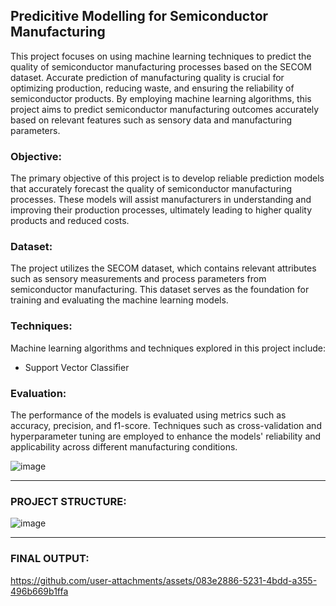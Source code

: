 ## Predicitive Modelling for Semiconductor Manufacturing

This project focuses on using machine learning techniques to predict the quality of semiconductor manufacturing processes based on the SECOM dataset. Accurate prediction of manufacturing quality is crucial for optimizing production, reducing waste, and ensuring the reliability of semiconductor products. By employing machine learning algorithms, this project aims to predict semiconductor manufacturing outcomes accurately based on relevant features such as sensory data and manufacturing parameters.

### Objective:
The primary objective of this project is to develop reliable prediction models that accurately forecast the quality of semiconductor manufacturing processes. These models will assist manufacturers in understanding and improving their production processes, ultimately leading to higher quality products and reduced costs.

### Dataset:
The project utilizes the SECOM dataset, which contains relevant attributes such as sensory measurements and process parameters from semiconductor manufacturing. This dataset serves as the foundation for training and evaluating the machine learning models.

### Techniques:
Machine learning algorithms and techniques explored in this project include:
- Support Vector Classifier

### Evaluation:
The performance of the models is evaluated using metrics such as accuracy, precision, and f1-score. Techniques such as cross-validation and hyperparameter tuning are employed to enhance the models' reliability and applicability across different manufacturing conditions.

![image](https://github.com/user-attachments/assets/d169b0d8-527b-44cd-b9ce-5482d497dbe3)

---

### PROJECT STRUCTURE:

![image](https://github.com/user-attachments/assets/f1f9a991-112a-4e4c-94e4-039a4cdf2256)

---

### FINAL OUTPUT:

https://github.com/user-attachments/assets/083e2886-5231-4bdd-a355-496b669b1ffa




